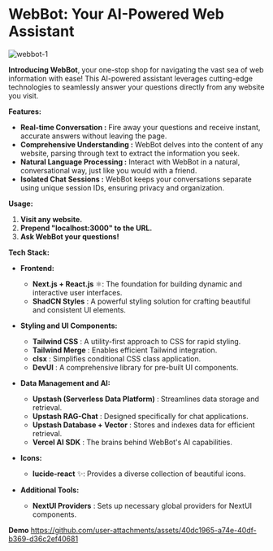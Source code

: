 # WebBot: Your AI-Powered Web Assistant

![webbot-1](https://github.com/user-attachments/assets/8bfd8e4f-1f09-4096-93c2-cd7e21dffa4d)

**Introducing WebBot**, your one-stop shop for navigating the vast sea of web information with ease!  This AI-powered assistant leverages cutting-edge technologies to seamlessly answer your questions directly from any website you visit. 

**Features:**

* **Real-time Conversation :** Fire away your questions and receive instant, accurate answers without leaving the page.
* **Comprehensive Understanding :** WebBot delves into the content of any website, parsing through text to extract the information you seek. 
* **Natural Language Processing ️:** Interact with WebBot in a natural, conversational way, just like you would with a friend. 
* **Isolated Chat Sessions :** WebBot keeps your conversations separate using unique session IDs, ensuring privacy and organization.

**Usage:**

1. **Visit any website.** ️
2. **Prepend "localhost:3000" to the URL.** 
3. **Ask WebBot your questions!** 

**Tech Stack:**

* **Frontend:** ️
    * **Next.js + React.js** ⚛️: The foundation for building dynamic and interactive user interfaces.
    * **ShadCN Styles** : A powerful styling solution for crafting beautiful and consistent UI elements.

* **Styling and UI Components:** 
    * **Tailwind CSS** : A utility-first approach to CSS for rapid styling.
    * **Tailwind Merge** : Enables efficient Tailwind integration.
    * **clsx** : Simplifies conditional CSS class application.
    * **DevUI** : A comprehensive library for pre-built UI components.

* **Data Management and AI:** ️
    * **Upstash (Serverless Data Platform)** : Streamlines data storage and retrieval.
    * **Upstash RAG-Chat** : Designed specifically for chat applications.
    * **Upstash Database + Vector** : Stores and indexes data for efficient retrieval.
    * **Vercel AI SDK** : The brains behind WebBot's AI capabilities.

* **Icons:** ️
    * **lucide-react** ✨: Provides a diverse collection of beautiful icons.

* **Additional Tools:** 
    * **NextUI Providers** : Sets up necessary global providers for NextUI components.

**Demo** 
https://github.com/user-attachments/assets/40dc1965-a74e-40df-b369-d36c2ef40681


